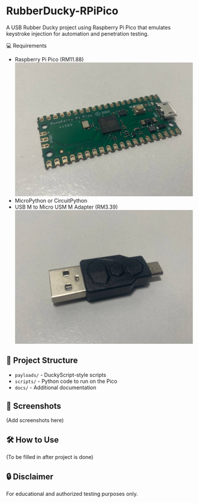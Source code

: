 # RubberDucky-RPiPico
A USB Rubber Ducky project using Raspberry Pi Pico that emulates keystroke injection for automation and penetration testing.

💻 Requirements
- Raspberry Pi Pico (RM11.88)
![Raspberry Pi Pico](Images/RaspberryPi%20Pico.jpg)
- MicroPython or CircuitPython
- USB M to Micro USM M Adapter (RM3.39)
![USB Adapter](Images/USB%20Adapter.jpg)

## 📂 Project Structure
- `payloads/` - DuckyScript-style scripts
- `scripts/` - Python code to run on the Pico
- `docs/` - Additional documentation

## 📸 Screenshots
(Add screenshots here)

## 🛠️ How to Use
(To be filled in after project is done)

## 🔒 Disclaimer
For educational and authorized testing purposes only.
